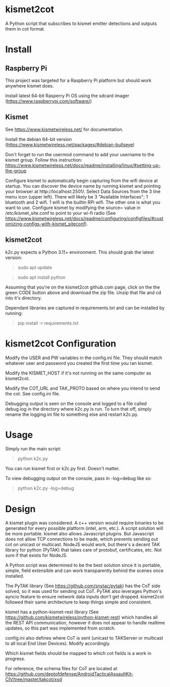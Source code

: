 # kismet2cot
A Python script that subscribes to kismet emitter detections and outputs them in cot format.

# Install
## Raspberry Pi

This project was targeted for a Raspberry Pi platform but should work anywhere kismet does.

Install latest 64-bit Rasperry Pi OS using the sdcard imager (https://www.raspberrypi.com/software/)

## Kismet 

See https://www.kismetwireless.net/ for documentation.

Install the debian 64-bit version (https://www.kismetwireless.net/packages/#debian-bullseye)

Don't forget to run the usermod command to add your username to the kismet group. Follow this instruction: https://www.kismetwireless.net/docs/readme/installing/linux/#setting-up-the-group

Configure kismet to automatically begin capturing from the wifi device at startup. You can discover the device name by running kismet and pointing your browser at http://localhost:2501/. Select Data Sources from the 3 line menu icon (upper left). There will likely be 3 "Available Interfaces"; 1 bluetooth and 2 wifi. 1 wifi is the builtin RPi wifi. The other one is what you want to use. Configure kismet by modifying the source= value in /etc/kismet_site.conf to point to your wi-fi radio (See https://www.kismetwireless.net/docs/readme/configuring/configfiles/#customizing-configs-with-kismet_siteconf).

## kismet2cot

k2c.py expects a Python 3.11+ environment. This should grab the latest version:
>sudo apt update

>sudo apt install python

Assuming that you're on the kismet2cot github.com page, click on the the green CODE button above and download the zip file. Unzip that file and cd into it's directory.

Dependant libraries are captured in requirements.txt and can be installed by running:
>pip install -r requirements.txt

# kismet2cot Configuration
Modify the USER and PW variables in the config.ini file. They should match whatever user and password you created the first time you ran kismet.

Modify the KISMET_HOST if it's not running on the same computer as kismet2cot.

Modify the COT_URL and TAK_PROTO based on where you intend to send the cot. See config.ini file.

Debugging output is seen on the console and logged to a file called debug.log in the directory where k2c.py is run. To turn that off, simply rename the logging.ini file to something else and restart k2c.py.

# Usage
Simply run the main script:

>python k2c.py

You can run kismet first or k2c.py first. Doesn't matter.

To view debugging output on the console, pass in -log=debug like so:

>python k2c.py -log=debug

# Design
A kismet plugin was considered. A c++ version would require binaries to be generated for every possible platform (intel, arm, etc.). A script solution will be more portable. kismet also allows Javascript plugins. But Javascript does not allow TCP connections to be made, which prevents sending out cot on unicast or multicast. NodeJS would work, but there's a decent TAK library for python (PyTAK) that takes care of protobuf, certificates, etc. Not sure if that exists for NodeJS.

A Python script was determined to be the best solution since it is portable, simple, field extensible and can work transparently behind the scenes once installed.

The PyTAK library (See https://github.com/snstac/pytak) has the CoT side solved, so it was used for sending out CoT. PyTAK also leverages Python's ayncio feature to ensure network data inputs don't get dropped. kismet2cot followed their same architecture to keep things simple and consistent.

kismet has a python-kismet-rest library (See https://github.com/kismetwireless/python-kismet-rest) which handles all the REST API communication, however it does not appear to handle realtime updates, so this part was implemented from scratch.

config.ini also defines where CoT is sent (unicast to TAKServer or multicast to all local End User Devices). Modify accordingly.

Which kismet fields should be mapped to which cot fields is a work in progress.

For reference, the schema files for CoT are located at https://github.com/deptofdefense/AndroidTacticalAssaultKit-CIV/tree/master/takcot/xsd


